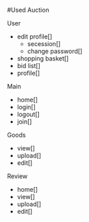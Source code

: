 #Used Auction

User

- edit profile[]
  - secession[]
  - change password[]
- shopping basket[]
- bid list[]
- profile[]

Main

- home[]
- login[]
- logout[]
- join[]

Goods

- view[]
- upload[]
- edit[]

Review

- home[]
- view[]
- upload[]
- edit[]
